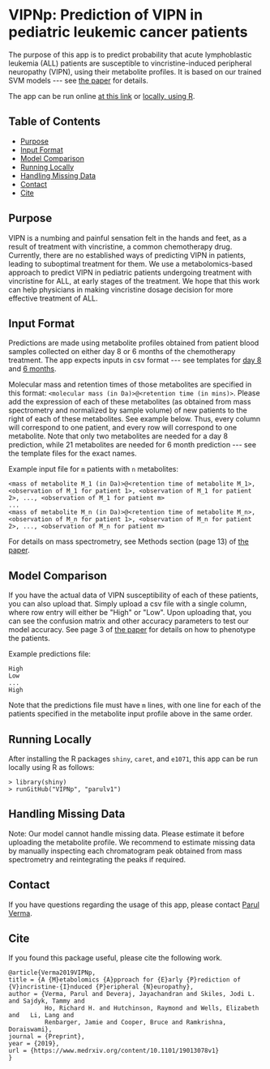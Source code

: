 # VIPNp: Prediction of VIPN in pediatric leukemic cancer patients

The purpose of this app is to predict probability that acute lymphoblastic leukemia (ALL) patients are susceptible to vincristine-induced peripheral neuropathy (VIPN), using their metabolite profiles. It is based on our trained SVM models --- see [the paper](https://www.medrxiv.org/content/10.1101/19013078v1) for details. 

The app can be run online [at this link](https://parulv1.shinyapps.io/vipnp_shiny/) or [locally, using R](#running-locally).

## Table of Contents

- [Purpose](#purpose)
- [Input Format](#input-format)
- [Model Comparison](#model-comparison)
- [Running Locally](#running-locally)
- [Handling Missing Data](#handling-missing-data)
- [Contact](#contact)
- [Cite](#cite)

## Purpose

VIPN is a numbing and painful sensation felt in the hands and feet, as a result of treatment with vincristine, a common chemotherapy drug. Currently, there are no established ways of predicting VIPN in patients, leading to suboptimal treatment for them. We use a metabolomics-based approach to predict VIPN in pediatric patients undergoing treatment with vincristine for ALL, at early stages of the treatment. We hope that this work can help physicians in making vincristine dosage decision for more effective treatment of ALL.


## Input Format
Predictions are made using metabolite profiles obtained from patient blood samples collected on either day 8 or 6 months of the chemotherapy treatment. 
The app expects inputs in csv format --- see templates for [day 8](https://github.com/parulv1/VIPNp/blob/master/Day8Template.csv) and [6 months](https://github.com/parulv1/VIPNp/blob/master/Mo6Template.csv).

Molecular mass and retention times of those metabolites are specified in this format: `<molecular mass (in Da)>@<retention time (in mins)>`. Please add the expression of each of these metabolites (as obtained from mass spectrometry and normalized by sample volume) of new patients to the right of each of these metabolites. See example below. Thus, every column will correspond to one patient, and every row will correspond to one metabolite. Note that only two metabolites are needed for a day 8 prediction, while 21 metabolites are needed for 6 month prediction --- see the template files for the exact names.

Example input file for `m` patients with `n` metabolites:
```
<mass of metabolite M_1 (in Da)>@<retention time of metabolite M_1>, <observation of M_1 for patient 1>, <observation of M_1 for patient 2>, ..., <observation of M_1 for patient m>
...
<mass of metabolite M_n (in Da)>@<retention time of metabolite M_n>, <observation of M_n for patient 1>, <observation of M_n for patient 2>, ..., <observation of M_n for patient m>
```

For details on mass spectrometry, see Methods section (page 13) of [the paper](https://www.medrxiv.org/content/10.1101/19013078v1).


## Model Comparison
If you have the actual data of VIPN susceptibility of each of these patients, you can also upload that. Simply upload a csv file with a single column, where row entry will either be "High" or "Low". Upon uploading that, you can see the confusion matrix and other accuracy parameters to test our model accuracy. See page 3 of [the paper](https://www.medrxiv.org/content/10.1101/19013078v1) for details on how to phenotype the patients.

Example predictions file:
```
High
Low
...
High
```
Note that the predictions file must have `m` lines, with one line for each of the patients specified in the metabolite input profile above in the same order.



## Running Locally
After installing the R packages `shiny`, `caret`, and `e1071`,
this app can be run locally using R as follows:
```
> library(shiny)    
> runGitHub("VIPNp", "parulv1")
```

## Handling Missing Data
Note: Our model cannot handle missing data. Please estimate it before uploading the metabolite profile. We recommend to estimate missing data by manually inspecting each chromatogram peak obtained from mass spectrometry and reintegrating the peaks if required.

## Contact
If you have questions regarding the usage of this app, please contact [Parul Verma](https://parulv1.github.io/).

## Cite
If you found this package useful, please cite the following work.

```
@article{Verma2019VIPNp,
title = {A {M}etabolomics {A}pproach for {E}arly {P}rediction of {V}incristine-{I}nduced {P}eripheral {N}europathy},
author = {Verma, Parul and Deveraj, Jayachandran and Skiles, Jodi L. and Sajdyk, Tammy and
          Ho, Richard H. and Hutchinson, Raymond and Wells, Elizabeth and   Li, Lang and  
          Renbarger, Jamie and Cooper, Bruce and Ramkrishna, Doraiswami},
journal = {Preprint},
year = {2019},
url = {https://www.medrxiv.org/content/10.1101/19013078v1}
}
```
